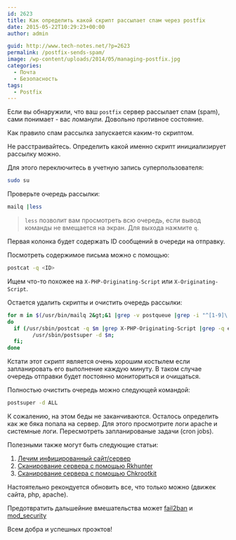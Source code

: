 ```yaml
---
id: 2623
title: Как определить какой скрипт рассылает спам через postfix
date: 2015-05-22T10:29:23+00:00
author: admin

guid: http://www.tech-notes.net/?p=2623
permalink: /postfix-sends-spam/
image: /wp-content/uploads/2014/05/managing-postfix.jpg
categories:
  - Почта
  - Безопасность
tags:
  - Postfix
---
```

Если вы обнаружили, что ваш `postfix` сервер рассылает спам (spam), сами понимает - вас ломанули. Довольно противное состояние.

Как правило спам рассылка запускается каким-то скриптом.

Не расстраивайтесь. Определить какой именно скрипт инициализирует рассылку можно.

Для этого переключитесь в учетную запись суперпользователя:

```bash
sudo su
```

Проверьте очередь рассылки:

```bash
mailq |less
```

> `less` позволит вам просмотреть всю очередь, если вывод команды не вмещается на экран. Для выхода нажмите `q`.

Первая колонка будет содержать ID сообщений в очереди на отправку.

<center>
  <div id="gads">
  </div>
</center>

Посмотреть содержимое письма можно с помощью:

```bash
postcat -q <ID>
```

Ищем что-то похожее на `X-PHP-Originating-Script` или `X-Originating-Script`.

Остается удалить скрипты и очистить очередь рассылки:

```bash
for m in $(/usr/bin/mailq 2&gt;&1 |grep -v postqueue |grep -i "^[1-9]\|^[A-Z]\|^0" |awk '{print $1}');
do
  if (/usr/sbin/postcat -q $m |grep X-PHP-Originating-Script |grep -q eval); then
		/usr/sbin/postsuper -d $m;
  fi;
done
```


Кстати этот скрипт является очень хорошим костылем если запланировать его выполнение каждую минуту. В таком случае очередь отправки будет постоянно мониториться и очищаться.

Полностью очистить очередь можно следующей командой:

```bash
postsuper -d ALL
```

К сожалению, на этом беды не заканчиваются. Осталось определить как же бяка попала на сервер. Для этого просмотрите логи apache и системные логи. Пересмотреть запланированые задачи (cron jobs).

Полезными также могут быть следующие статьи:

  1. [Лечим инфицированный сайт/сервер](http://www.tech-notes.net/fix-compromized-server/)
  2. [Сканирование сервера с помощью Rkhunter](http://www.tech-notes.net/scan-linux-server-with-rkhunter/)
  3. [Сканирование сервера с помощью Chkrootkit](http://www.tech-notes.net/scan-linux-server-with-chrootkit/)

Настоятельно рекондуется обновить все, что только можно (движек сайта, php, apache).

Предотвратить дальшейние вмешательства может [fail2ban](http://www.tech-notes.net/fail2ban-configuration/) и [mod_security](http://www.tech-notes.net/install-modsecurity-for-apache/)

Всем добра и успешных проэктов!
